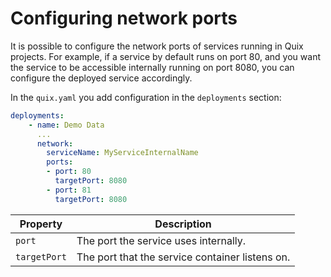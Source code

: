 # Configuring network ports

It is possible to configure the network ports of services running in Quix projects. For example, if a service by default runs on port 80, and you want the service to be accessible internally running on port 8080, you can configure the deployed service accordingly.

In the `quix.yaml` you add configuration in the `deployments` section:

``` yaml
deployments:
    - name: Demo Data
      ...
      network:
        serviceName: MyServiceInternalName
        ports:
        - port: 80
          targetPort: 8080
        - port: 81
          targetPort: 8080
```

| Property | Description |
|---|---|
| `port` | The port the service uses internally. |
| `targetPort` | The port that the service container listens on. |

